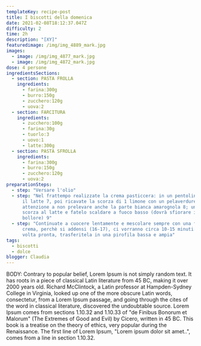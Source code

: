 ```yaml
---
templateKey: recipe-post
title: I biscotti della domenica
date: 2021-02-08T18:12:37.047Z
difficulty: 2
time: 2h
description: "[XY]"
featuredimage: /img/img_4889_mark.jpg
images:
  - image: /img/img_4877_mark.jpg
  - image: /img/img_4872_mark.jpg
dose: 4 persone
ingredientsSections:
  - section: PASTA FROLLA
    ingredients:
      - farina:300g
      - burro:150g
      - zucchero:120g
      - uova:2
  - section: FARCITURA
    ingredients:
      - zucchero:100g
      - farina:30g
      - tuorlo:3
      - uovo:1
      - latte:300g
  - section: PASTA SFROLLA
    ingredients:
      - farina:300g
      - burro:150g
      - zucchero:120g
      - uova:2
preparationSteps:
  - step: "Versare l'olio"
  - step: "Nel frattempo realizzate la crema pasticcera: in un pentolino ponete
      il latte 7, poi ricavate la scorza di 1 limone con un pelaverdure, facendo
      attenzione a non prelevare anche la parte bianca amarognola 8; unite la
      scorza al latte e fatelo scaldare a fuoco basso (dovrà sfiorare il
      bollore) 9"
  - step: "Continuate a cuocere lentamente e mescolare sempre con una frusta la
      crema, perchè si addensi (16-17), ci vorranno circa 10-15 minuti. Una
      volta pronta, trasferitela in una pirofila bassa e ampia"
tags:
  - biscotti
  - dolce
blogger: Claudia
---
```

BODY: Contrary to popular belief, Lorem Ipsum is not simply random text. It has roots in a piece of classical Latin literature from 45 BC, making it over 2000 years old. Richard McClintock, a Latin professor at Hampden-Sydney College in Virginia, looked up one of the more obscure Latin words, consectetur, from a Lorem Ipsum passage, and going through the cites of the word in classical literature, discovered the undoubtable source. Lorem Ipsum comes from sections 1.10.32 and 1.10.33 of "de Finibus Bonorum et Malorum" (The Extremes of Good and Evil) by Cicero, written in 45 BC. This book is a treatise on the theory of ethics, very popular during the Renaissance. The first line of Lorem Ipsum, "Lorem ipsum dolor sit amet..", comes from a line in section 1.10.32.